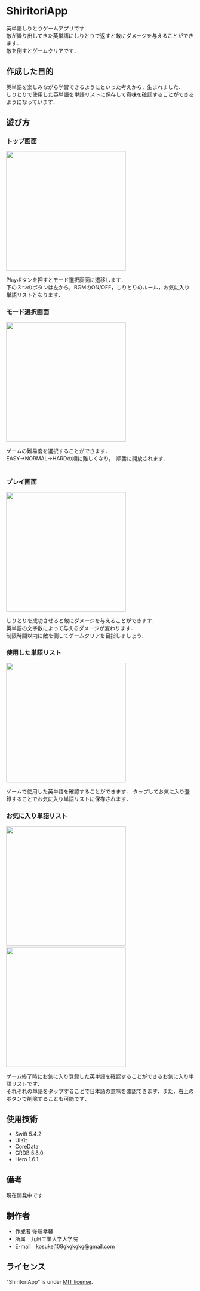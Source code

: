 # ShiritoriApp
英単語しりとりゲームアプリです</br>
敵が繰り出してきた英単語にしりとりで返すと敵にダメージを与えることができます．</br>
敵を倒すとゲームクリアです．</br>

## 作成した目的
英単語を楽しみながら学習できるようにといった考えから，生まれました．</br>
しりとりで使用した英単語を単語リストに保存して意味を確認することができるようになっています．

## 遊び方
### トップ画面
<img src='https://user-images.githubusercontent.com/84612341/126066774-eb543b8a-64a8-4c56-af61-b88a2be7711a.png' width='320px'></br>

Playボタンを押すとモード選択画面に遷移します．</br>
下の３つのボタンは左から，BGMのON/OFF，しりとりのルール，お気に入り単語リストとなります．
</br>

### モード選択画面
<img src='https://user-images.githubusercontent.com/84612341/126067275-b9fd4165-68b6-4908-8fba-dd66aee2f0bc.png' width='320px'></br>
 
ゲームの難易度を選択することができます．</br>
EASY->NORMAL->HARDの順に難しくなり，　順番に開放されます．</br>
</br>

### プレイ画面
<img src='https://user-images.githubusercontent.com/84612341/126068618-84b9f735-796c-4f18-9742-bc0c5d933df4.gif' width='320px'></br>

しりとりを成功させると敵にダメージを与えることができます．</br>
英単語の文字数によって与えるダメージが変わります．</br>
制限時間以内に敵を倒してゲームクリアを目指しましょう．</br>

<!-- #### しりとりのルール
* 敵の繰り出す英単語の最後の文字から始まる英単語を入力すること
* 2文字以上の単語であること
* 存在する単語であること</br> -->

### 使用した単語リスト
<img src='https://user-images.githubusercontent.com/84612341/126068997-10d05d73-9464-43d4-bd04-46ebdaf984f4.png' width='320px'></br>

ゲームで使用した英単語を確認することができます． タップしてお気に入り登録することでお気に入り単語リストに保存されます．</br>

### お気に入り単語リスト
<img src='https://user-images.githubusercontent.com/84612341/126069127-9248d1c6-1cb4-45f6-b58a-ecd12947abb2.png' width='320px'>　　<img src='https://user-images.githubusercontent.com/84612341/126069131-e1cbaa3b-7938-4608-a598-1a0475a7d3a3.png' width='320px'>

ゲーム終了時にお気に入り登録した英単語を確認することができるお気に入り単語リストです．</br>
それぞれの単語をタップすることで日本語の意味を確認できます．また，右上のボタンで削除することも可能です．</br>

## 使用技術
* Swift 5.4.2
* UIKit
* CoreData 
* GRDB 5.8.0
* Hero 1.6.1

## 備考
 
現在開発中です
 
## 制作者
 
* 作成者 後藤孝輔
* 所属　九州工業大学大学院
* E-mail　kosuke.109gkgkgkg@gmail.com
 
## ライセンス

"ShiritoriApp" is under [MIT license](https://en.wikipedia.org/wiki/MIT_License).
 
